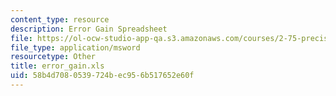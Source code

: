 ```yaml
---
content_type: resource
description: Error Gain Spreadsheet
file: https://ol-ocw-studio-app-qa.s3.amazonaws.com/courses/2-75-precision-machine-design-fall-2001/58b4d7080539724bec956b517652e60f_error_gain.xls
file_type: application/msword
resourcetype: Other
title: error_gain.xls
uid: 58b4d708-0539-724b-ec95-6b517652e60f
---
```


